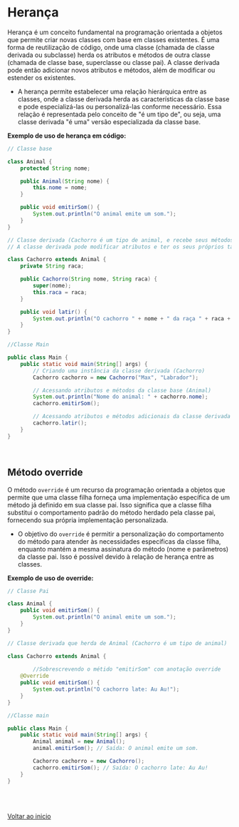 # Herança

Herança é um conceito fundamental na programação orientada a objetos que permite criar novas classes com base em classes existentes. É uma forma de reutilização de código, onde uma classe (chamada de classe derivada ou subclasse) herda os atributos e métodos de outra classe (chamada de classe base, superclasse ou classe pai). A classe derivada pode então adicionar novos atributos e métodos, além de modificar ou estender os existentes.

- A herança permite estabelecer uma relação hierárquica entre as classes, onde a classe derivada herda as características da classe base e pode especializá-las ou personalizá-las conforme necessário. Essa relação é representada pelo conceito de "é um tipo de", ou seja, uma classe derivada "é uma" versão especializada da classe base.

**Exemplo de uso de herança em código:**

```java
// Classe base

class Animal {
    protected String nome;

    public Animal(String nome) {
        this.nome = nome;
    }

    public void emitirSom() {
        System.out.println("O animal emite um som.");
    }
}
```

```java
// Classe derivada (Cachorro é um tipo de animal, e recebe seus métodos)
// A classe derivada pode modificar atributos e ter os seus próprios também

class Cachorro extends Animal {
    private String raca;

    public Cachorro(String nome, String raca) {
        super(nome);
        this.raca = raca;
    }

    public void latir() {
        System.out.println("O cachorro " + nome + " da raça " + raca + " está latindo.");
    }
}
```

```java
//Classe Main

public class Main {
    public static void main(String[] args) {
        // Criando uma instância da classe derivada (Cachorro)
        Cachorro cachorro = new Cachorro("Max", "Labrador");

        // Acessando atributos e métodos da classe base (Animal)
        System.out.println("Nome do animal: " + cachorro.nome);
        cachorro.emitirSom();

        // Acessando atributos e métodos adicionais da classe derivada (Cachorro)
        cachorro.latir();
    }
}
```

<br>

## Método override

O método `override` é um recurso da programação orientada a objetos que permite que uma classe filha forneça uma implementação específica de um método já definido em sua classe pai. Isso significa que a classe filha substitui o comportamento padrão do método herdado pela classe pai, fornecendo sua própria implementação personalizada. 

- O objetivo do `override` é permitir a personalização do comportamento do método para atender às necessidades específicas da classe filha, enquanto mantém a mesma assinatura do método (nome e parâmetros) da classe pai. Isso é possível devido à relação de herança entre as classes.

**Exemplo de uso de override:**
```java
// Classe Pai

class Animal {
    public void emitirSom() {
        System.out.println("O animal emite um som.");
    }
}
```

```java
// Classe derivada que herda de Animal (Cachorro é um tipo de animal)

class Cachorro extends Animal {
		
		//Sobrescrevendo o métido "emitirSom" com anotação override
    @Override
    public void emitirSom() {
        System.out.println("O cachorro late: Au Au!");
    }
}
```

```java
//Classe main

public class Main {
    public static void main(String[] args) {
        Animal animal = new Animal();
        animal.emitirSom(); // Saída: O animal emite um som.

        Cachorro cachorro = new Cachorro();
        cachorro.emitirSom(); // Saída: O cachorro late: Au Au!
    }
}
```

<br>

<br>

[Voltar ao inicio](/README.md)